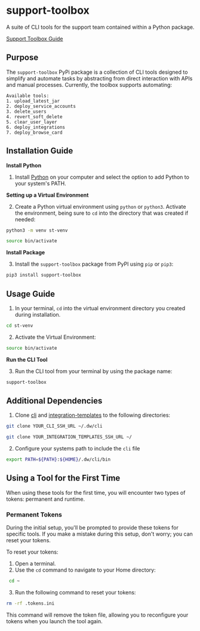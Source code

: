 # support-toolbox
A suite of CLI tools for the support team contained within a Python package.

[Support Toolbox Guide](https://dataworld.atlassian.net/wiki/spaces/CX/pages/1601765417/Support+Toolbox+Guide)

## Purpose
The `support-toolbox` PyPi package is a collection of CLI tools designed to simplify and automate tasks by abstracting from direct interaction with APIs and manual processes. Currently, the toolbox supports automating:
```
Available tools:
1. upload_latest_jar
2. deploy_service_accounts
3. delete_users
4. revert_soft_delete
5. clear_user_layer
6. deploy_integrations
7. deploy_browse_card
```


## Installation Guide
**Install Python**

1. Install [Python](https://www.python.org/downloads/) on your computer and select the option to add Python to your system's PATH.

**Setting up a Virtual Environment**

2. Create a Python virtual environment using `python` or `python3`. Activate the environment, being sure to `cd` into the directory that was created if needed: 
```bash
python3 -m venv st-venv
```
```bash
source bin/activate
```

**Install Package**

3. Install the `support-toolbox` package from PyPI using `pip` or `pip3`:
```bash
pip3 install support-toolbox
```

## Usage Guide

1. In your terminal, `cd` into the virtual environment directory you created during installation.
```bash
cd st-venv
```
2. Activate the Virtual Environment:
```bash
source bin/activate
```

**Run the CLI Tool**

3. Run the CLI tool from your terminal by using the package name:
```bash
support-toolbox
```


## Additional Dependencies
1. Clone [cli](https://github.com/datadotworld/cli) and [integration-templates](https://github.com/datadotworld/integration-templates) to the following directories:
```bash
git clone YOUR_CLI_SSH_URL ~/.dw/cli
```
```bash
git clone YOUR_INTEGRATION_TEMPLATES_SSH_URL ~/
```
2. Configure your systems path to include the `cli` file
```bash
export PATH=${PATH}:${HOME}/.dw/cli/bin
```

## Using a Tool for the First Time
When using these tools for the first time, you will encounter two types of tokens: permanent and runtime.

### Permanent Tokens

During the initial setup, you'll be prompted to provide these tokens for specific tools. If you make a mistake during this setup, don't worry; you can reset your tokens.

To reset your tokens:

1. Open a terminal.
2. Use the `cd` command to navigate to your Home directory:

  ```bash
   cd ~
   ```
3. Run the following command to reset your tokens:


  ```bash
  rm -rf .tokens.ini
  ```
This command will remove the token file, allowing you to reconfigure your tokens when you launch the tool again.


